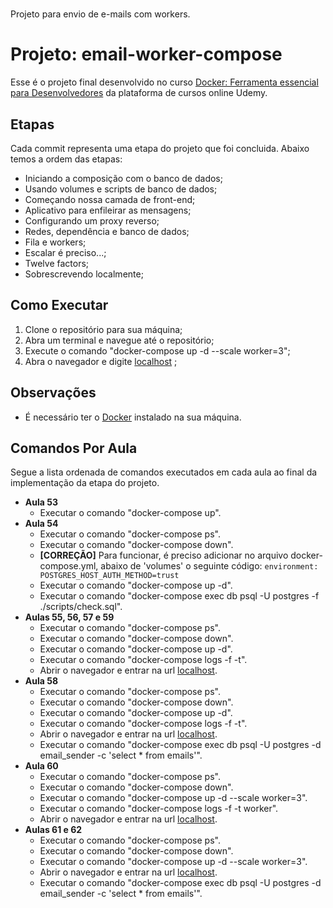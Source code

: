 # 
Projeto para envio de e-mails com workers.
# Projeto: email-worker-compose

Esse é o projeto final desenvolvido no curso [Docker: Ferramenta essencial para Desenvolvedores](https://www.udemy.com/course/curso-docker/) da plataforma de cursos online Udemy.

## Etapas

Cada commit representa uma etapa do projeto que foi concluida. Abaixo temos a ordem das etapas:

- Iniciando a composição com o banco de dados;
- Usando volumes e scripts de banco de dados;
- Começando nossa camada de front-end;
- Aplicativo para enfileirar as mensagens;
- Configurando um proxy reverso;
- Redes, dependência e banco de dados;
- Fila e workers;
- Escalar é preciso...;
- Twelve factors;
- Sobrescrevendo localmente;

## Como Executar

1. Clone o repositório para sua máquina;
2. Abra um terminal e navegue até o repositório;
3. Execute o comando "docker-compose up -d --scale worker=3";
4. Abra o navegador e digite [localhost](http://localhost) ;

## Observações

- É necessário ter o [Docker](https://www.docker.com/) instalado na sua máquina.

## Comandos Por Aula

Segue a lista ordenada de comandos executados em cada aula ao final da implementação da etapa do projeto.

- **Aula 53**
	- Executar o comando "docker-compose up".
- **Aula 54**
	- Executar o comando "docker-compose ps".
	- Executar o comando "docker-compose down".
	- **[CORREÇÃO]** Para funcionar, é preciso adicionar no arquivo docker-compose.yml, abaixo de 'volumes' o seguinte código:
	  ```environment: POSTGRES_HOST_AUTH_METHOD=trust```
	- Executar o comando "docker-compose up -d".
	- Executar o comando "docker-compose exec db psql -U postgres -f ./scripts/check.sql".
- **Aulas 55, 56, 57 e 59**
	- Executar o comando "docker-compose ps".
	- Executar o comando "docker-compose down".
	- Executar o comando "docker-compose up -d".
	- Executar o comando "docker-compose logs -f -t".
	- Abrir o navegador e entrar na url [localhost](http://localhost).
- **Aula 58**
	- Executar o comando "docker-compose ps".
	- Executar o comando "docker-compose down".
	- Executar o comando "docker-compose up -d".
	- Executar o comando "docker-compose logs -f -t".
	- Abrir o navegador e entrar na url [localhost](http://localhost).
	- Executar o comando "docker-compose exec db psql -U postgres -d email_sender -c 'select * from emails'".
- **Aula 60**
	- Executar o comando "docker-compose ps".
	- Executar o comando "docker-compose down".
	- Executar o comando "docker-compose up -d --scale worker=3".
	- Executar o comando "docker-compose logs -f -t worker".
	- Abrir o navegador e entrar na url [localhost](http://localhost).
- **Aulas 61 e 62**
	- Executar o comando "docker-compose ps".
	- Executar o comando "docker-compose down".
	- Executar o comando "docker-compose up -d --scale worker=3".
	- Abrir o navegador e entrar na url [localhost](http://localhost).
	- Executar o comando "docker-compose exec db psql -U postgres -d email_sender -c 'select * from emails'".

